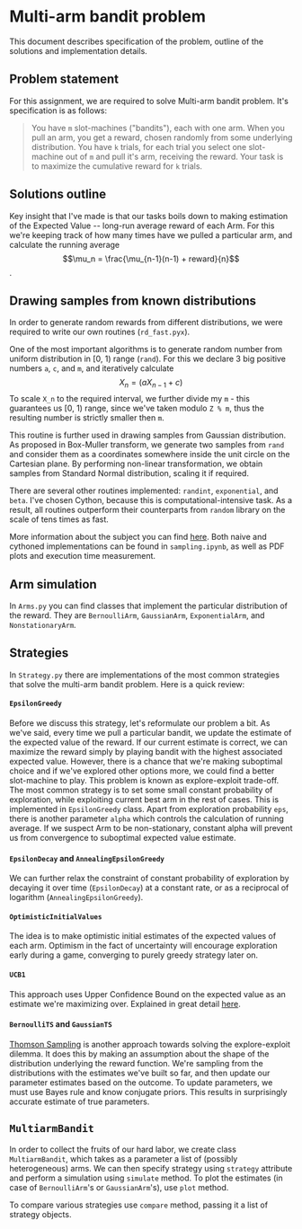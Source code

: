 # Multi-arm bandit problem

This document describes specification of the problem, outline of the solutions
and implementation details.

## Problem statement
For this assignment, we are required to solve Multi-arm bandit problem. It's
specification is as follows:
> You have `m` slot-machines ("bandits"), each with one arm. When you pull an arm,
you get a reward, chosen randomly from some underlying distribution. You have `k` trials,
for each trial you select one slot-machine out of `m` and pull it's arm, receiving the reward.
Your task is to maximize the cumulative reward for `k` trials.

## Solutions outline

Key insight that I've made is that our tasks boils down to making estimation of the
Expected Value -- long-run average reward of each Arm. For this we're keeping track
of how many times have we pulled a particular arm, and calculate the running average
$$\mu_n = \frac{\mu_{n-1}(n-1) + reward}{n}$$.

## Drawing samples from known distributions
In order to generate random rewards from different distributions,
we were required to write our own routines (`rd_fast.pyx`).

One of the most important algorithms is to generate random number from
uniform distribution in [0, 1) range (`rand`). For this we declare 3 big
positive numbers `a`, `c`, and `m`, and iteratively calculate
$$X_n = (aX_{n-1} + c) % m$$
To scale `X_n` to the required interval, we further divide my `m` - this
guarantees us [0, 1) range, since we've taken modulo `Z % m`, thus the
resulting number is strictly smaller then `m`.

This routine is further used in drawing samples from Gaussian distribution.
As proposed in Box-Muller transform, we generate two samples from `rand`
and consider them as a coordinates somewhere inside the unit circle on the
Cartesian plane. By performing non-linear transformation, we obtain samples
from Standard Normal distribution, scaling it if required.

There are several other routines implemented: `randint`, `exponential`, and `beta`.
I've chosen Cython, because this is computational-intensive task. As a
result, all routines outperform their counterparts from `random` library
on the scale of tens times as fast.

More information about the subject you can find [here](https://www.springer.com/cda/content/document/cda_downloaddocument/9780387781648-c1.pdf?SGWID=0-0-45-733854-p173882714).
Both naive and cythoned implementations can be found in `sampling.ipynb`,
as well as PDF plots and execution time measurement.

## Arm simulation
In `Arms.py` you can find classes that implement the particular distribution
of the reward. They are `BernoulliArm`, `GaussianArm`, `ExponentialArm`,
and `NonstationaryArm`.

## Strategies
In `Strategy.py` there are implementations of the most common strategies
that solve the multi-arm bandit problem. Here is a quick review:

#### `EpsilonGreedy`
Before we discuss this strategy, let's reformulate our problem a bit. As
we've said, every time we pull a particular bandit, we update the estimate
of the expected value of the reward. If our current estimate is correct,
we can maximize the reward simply by playing bandit with the highest associated
expected value. However, there is a chance that we're making suboptimal
choice and if we've explored other options more, we could find a better
slot-machine to play. This problem is known as explore-exploit trade-off.
The most common strategy is to set some small constant probability of
exploration, while exploiting current best arm in the rest of cases.
This is implemented in `EpsilonGreedy` class. Apart from exploration
probability `eps`, there is another parameter `alpha` which controls
the calculation of running average. If we suspect Arm to be non-stationary,
constant alpha will prevent us from convergence to suboptimal expected
value estimate.

#### `EpsilonDecay` and `AnnealingEpsilonGreedy`
We can further relax the constraint of constant probability of exploration
by decaying it over time (`EpsilonDecay`) at a constant rate, or as a
reciprocal of logarithm (`AnnealingEpsilonGreedy`).

#### `OptimisticInitialValues`
The idea is to make optimistic initial estimates of the expected values
of each arm. Optimism in the fact of uncertainty will encourage
exploration early during a game, converging to purely greedy strategy later on.

#### `UCB1`
This approach uses Upper Confidence Bound on the expected value as an
estimate we're maximizing over. Explained in great detail [here](https://jeremykun.com/2013/10/28/optimism-in-the-face-of-uncertainty-the-ucb1-algorithm/).

#### `BernoulliTS` and `GaussianTS`
[Thomson Sampling](https://en.wikipedia.org/wiki/Thompson_sampling) is another
approach towards solving the explore-exploit dilemma. It does this by making
an assumption about the shape of the distribution underlying the reward function.
We're sampling from the distributions with the estimates we've built so far, and
then update our parameter estimates based on the outcome. To update parameters,
we must use Bayes rule and know conjugate priors. This results in surprisingly
accurate estimate of true parameters.

## `MultiarmBandit`

In order to collect the fruits of our hard labor, we create class
`MultiarmBandit`, which takes as a parameter a list of (possibly heterogeneous)
arms. We can then specify strategy using `strategy` attribute and perform
a simulation using `simulate` method. To plot the estimates (in case of `BernoulliArm`'s
or `GaussianArm`'s), use `plot` method.

To compare various strategies use `compare` method, passing it a list of
strategy objects.
